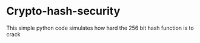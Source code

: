 # Crypto-hash-security
This simple python code simulates how hard the 256 bit hash function is to crack 
